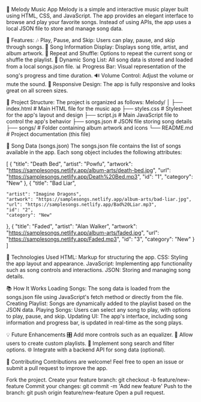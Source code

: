 🎵 Melody Music App
Melody is a simple and interactive music player built using HTML, CSS, and JavaScript. 
The app provides an elegant interface to browse and play your favorite songs. 
Instead of using APIs, the app uses a local JSON file to store and manage song data.


📝 Features:
🎶 Play, Pause, and Skip: Users can play, pause, and skip through songs.
🎵 Song Information Display: Displays song title, artist, and album artwork.
🔄 Repeat and Shuffle: Options to repeat the current song or shuffle the playlist.
📜 Dynamic Song List: All song data is stored and loaded from a local songs.json file.
📊 Progress Bar: Visual representation of the song's progress and time duration.
🔊 Volume Control: Adjust the volume or mute the sound.
📱 Responsive Design: The app is fully responsive and looks great on all screen sizes.


📁 Project Structure:
The project is organized as follows:
Melody/
│
├── index.html            # Main HTML file for the music app
├── styles.css            # Stylesheet for the app's layout and design
├── script.js             # Main JavaScript file to control the app's behavior
├── songs.json            # JSON file storing song details
├── songs/               # Folder containing album artwork and icons
└── README.md             # Project documentation (this file)



📜 Song Data (songs.json)
The songs.json file contains the list of songs available in the app. Each song object includes the following attributes:

[
  {
    "title": "Death Bed",
    "artist": "Powfu",
    "artwork": "https://samplesongs.netlify.app/album-arts/death-bed.jpg",
    "url": "https://samplesongs.netlify.app/Death%20Bed.mp3",
    "id": "1",
    "category": "New"
  },
  {
    "title": "Bad Liar",
    
    "artist": "Imagine Dragons",
    "artwork": "https://samplesongs.netlify.app/album-arts/bad-liar.jpg",
    "url": "https://samplesongs.netlify.app/Bad%20Liar.mp3",
    "id": "2",
    "category": "New"
  },
  {
    "title": "Faded",
    "artist": "Alan Walker",
    "artwork": "https://samplesongs.netlify.app/album-arts/faded.jpg",
    "url": "https://samplesongs.netlify.app/Faded.mp3",
    "id": "3",
    "category": "New"
  }
]



🔧 Technologies Used
HTML: Markup for structuring the app.
CSS: Styling the app layout and appearance.
JavaScript: Implementing app functionality such as song controls and interactions.
JSON: Storing and managing song details.



📚 How It Works
Loading Songs: The song data is loaded from the songs.json file using JavaScript's fetch method or directly from the file.
Creating Playlist: Songs are dynamically added to the playlist based on the JSON data.
Playing Songs: Users can select any song to play, with options to play, pause, and skip.
Updating UI: The app's interface, including song information and progress bar, is updated in real-time as the song plays.



💡 Future Enhancements
🎛️ Add more controls such as an equalizer.
📝 Allow users to create custom playlists.
🔄 Implement song search and filter options.
🌐 Integrate with a backend API for song data (optional).



🤝 Contributing
Contributions are welcome! Feel free to open an issue or submit a pull request to improve the app.



Fork the project.
Create your feature branch: git checkout -b feature/new-feature
Commit your changes: git commit -m 'Add new feature'
Push to the branch: git push origin feature/new-feature
Open a pull request.

